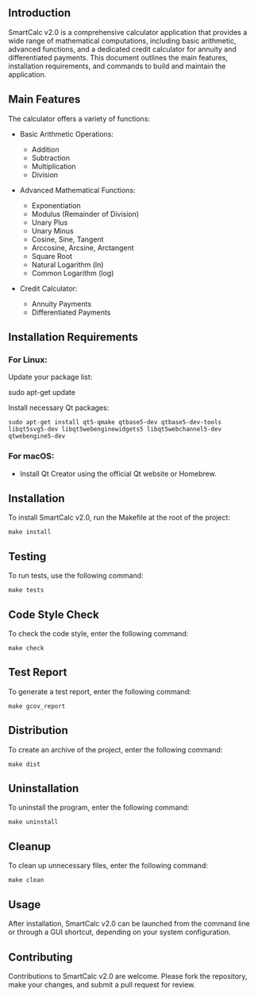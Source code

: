 ## Introduction

SmartCalc v2.0 is a comprehensive calculator application that provides a wide range of mathematical computations, including basic arithmetic, advanced functions, and a dedicated credit calculator for annuity and differentiated payments. This document outlines the main features, installation requirements, and commands to build and maintain the application.

## Main Features

The calculator offers a variety of functions:

- Basic Arithmetic Operations:
  - Addition
  - Subtraction
  - Multiplication
  - Division

- Advanced Mathematical Functions:
  - Exponentiation
  - Modulus (Remainder of Division)
  - Unary Plus
  - Unary Minus
  - Cosine, Sine, Tangent
  - Arccosine, Arcsine, Arctangent
  - Square Root
  - Natural Logarithm (ln)
  - Common Logarithm (log)

- Credit Calculator:
  - Annuity Payments
  - Differentiated Payments

## Installation Requirements

### For Linux:

Update your package list:

sudo apt-get update


Install necessary Qt packages:

`sudo apt-get install qt5-qmake qtbase5-dev qtbase5-dev-tools libqt5svg5-dev libqt5webenginewidgets5 libqt5webchannel5-dev qtwebengine5-dev`


### For macOS:

- Install Qt Creator using the official Qt website or Homebrew.

## Installation

To install SmartCalc v2.0, run the Makefile at the root of the project:

`make install`


## Testing

To run tests, use the following command:

`make tests`


## Code Style Check

To check the code style, enter the following command:

`make check`


## Test Report

To generate a test report, enter the following command:

`make gcov_report`


## Distribution

To create an archive of the project, enter the following command:

`make dist`


## Uninstallation

To uninstall the program, enter the following command:

`make uninstall`


## Cleanup

To clean up unnecessary files, enter the following command:

`make clean`


## Usage

After installation, SmartCalc v2.0 can be launched from the command line or through a GUI shortcut, depending on your system configuration.

## Contributing

Contributions to SmartCalc v2.0 are welcome. Please fork the repository, make your changes, and submit a pull request for review.
